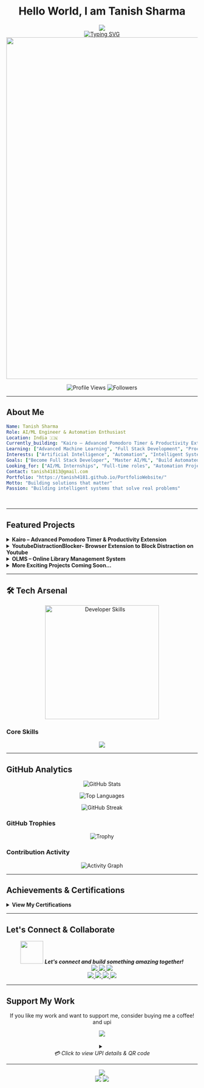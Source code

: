# <div align="center">Hello World, I am Tanish Sharma</div>

<div align="center">
  <img src="https://capsule-render.vercel.app/api?type=waving&color=gradient&customColorList=6,11,20&height=180&section=header&text=AI%2FML%20Engineer&fontSize=42&fontColor=ffffff&animation=twinkling&fontAlignY=32&desc=Automating%20the%20Future%20%7C%20Building%20Intelligent%20Solutions&descAlignY=51&descAlign=50" />
</div>

<div align="center">
  <a href="https://git.io/typing-svg">
    <img src="https://readme-typing-svg.demolab.com?font=Fira+Code&weight=600&size=22&pause=1000&color=0E75B6&center=true&vCenter=true&random=false&width=600&lines=AI%2FML+Engineer;Automation+Enthusiast;Aspiring+Full+Stack+Developer;Problem+Solver" alt="Typing SVG" />
  </a>
</div>

<div align="center">
  <img src="https://user-images.githubusercontent.com/74038190/212284100-561aa473-3905-4a80-b561-0d28506553ee.gif" width="900">
</div>

<p align="center">
  <img src="https://komarev.com/ghpvc/?username=tanish4181&label=Profile%20views&color=0e75b6&style=for-the-badge" alt="Profile Views" />
  <img src="https://img.shields.io/github/followers/tanish4181?style=for-the-badge&color=0e75b6&labelColor=1c1c1c" alt="Followers" />
</p>

---

## **About Me**



```yaml
Name: Tanish Sharma
Role: AI/ML Engineer & Automation Enthusiast
Location: India 🇮🇳
Currently_building: "Kairo – Advanced Pomodoro Timer & Productivity Extension"
Learning: ["Advanced Machine Learning", "Full Stack Development", "Process Automation"]
Interests: ["Artificial Intelligence", "Automation", "Intelligent Systems"]
Goals: ["Become Full Stack Developer", "Master AI/ML", "Build Automated Solutions"]
Looking_for: ["AI/ML Internships", "Full-time roles", "Automation Projects"]
Contact: tanish41813@gmail.com
Portfolio: "https://tanish4181.github.io/PortfolioWebsite/"
Motto: "Building solutions that matter"
Passion: "Building intelligent systems that solve real problems"
```

<br clear="both"/>

---

## **Featured Projects**

<details>
<summary><b>Kairo – Advanced Pomodoro Timer & Productivity Extension</b></summary>
<br>

**Tech Stack:**
<p>
<img src="https://img.shields.io/badge/JavaScript-F7DF1E?style=for-the-badge&logo=javascript&logoColor=black" />
<img src="https://img.shields.io/badge/HTML5-E34F26?style=for-the-badge&logo=html5&logoColor=white" />
<img src="https://img.shields.io/badge/CSS3-1572B6?style=for-the-badge&logo=css3&logoColor=white" />
<img src="https://img.shields.io/badge/Chrome%20Extension-4285F4?style=for-the-badge&logo=googlechrome&logoColor=white" />
</p>

**✨ Key Features:**
**Core Timer Functionality**
- **Focus Sessions**: 25-minute focus periods (customizable)
- **Short Breaks**: 5-minute breaks between sessions (customizable)  
- **Long Breaks**: 15-minute breaks after 4 sessions (customizable)
- **Auto-start**: Automatically start breaks and focus sessions
- **Session Tracking**: Keep track of completed sessions

**Productivity Features**
- **Task Management**: Add and track tasks for each session
- **Website Blocking**: Block distracting websites during focus time
- **YouTube Integration**: Automatically pause videos and hide distractions
- **Break Enforcement**: Overlay to ensure you take proper breaks

**Statistics & Analytics**
- **Daily Statistics**: Track focus time, sessions, and break adherence
- **Productivity Score**: Get insights into your productivity patterns
- **Export Data**: Export your statistics for analysis
- **Visual Charts**: See your progress with interactive charts

**Customization**
- **Flexible Settings**: Customize timer durations and behavior
- **Notification Control**: Desktop notifications and sound alerts
- **Break Enforcement**: Choose how strictly breaks are enforced
- **Data Privacy**: All data stored locally on your device
- **Many advanced features under development**

**🔗 Links:**
<p>
<a href="#" target="_blank">
  <img src="https://img.shields.io/badge/View%20Repository-100000?style=for-the-badge&logo=github&logoColor=white" />
</a>
<a href="#" target="_blank">
  <img src="https://img.shields.io/badge/Live%20Extension-FF6B6B?style=for-the-badge&logo=chrome&logoColor=white" />
</a>
</p>

</details>

<details>
<summary><b>YoutubeDistractionBlocker- Browser Extension to Block Distraction on Youtube</b></summary>
<br>

**Tech Stack:**
<p>
<img src="https://img.shields.io/badge/JavaScript-F7DF1E?style=for-the-badge&logo=javascript&logoColor=black" />
<img src="https://img.shields.io/badge/HTML5-E34F26?style=for-the-badge&logo=html5&logoColor=white" />
<img src="https://img.shields.io/badge/CSS3-1572B6?style=for-the-badge&logo=css3&logoColor=white" />
<img src="https://img.shields.io/badge/Chrome%20Extension-4285F4?style=for-the-badge&logo=googlechrome&logoColor=white" />
</p>

**✨ Key Features:**
-  Block Youtube shorts completely on youtube so you can protect yourself from mindless Scrolling
-  Hide youtube recommendation and comments so you can focus on what you decided
- Apply all the changes without need of refreshing.
-  Minimal and Lightweight

**🔗 Links:**
<p>
<a href="https://github.com/tanish4181/YoutubeDistractionBlocker" target="_blank">
  <img src="https://img.shields.io/badge/View%20Repository-100000?style=for-the-badge&logo=github&logoColor=white" />
</a>
<a href="#" target="_blank">
  <img src="https://img.shields.io/badge/Live%20Extension-FF6B6B?style=for-the-badge&logo=chrome&logoColor=white" />
</a>
</p>

</details>

<details>
<summary><b> OLMS – Online Library Management System</b></summary>
<br>

**Tech Stack:**
<p>
<img src="https://img.shields.io/badge/HTML5-E34F26?style=for-the-badge&logo=html5&logoColor=white" />
<img src="https://img.shields.io/badge/CSS3-1572B6?style=for-the-badge&logo=css3&logoColor=white" />
<img src="https://img.shields.io/badge/JavaScript-F7DF1E?style=for-the-badge&logo=javascript&logoColor=black" />
<img src="https://img.shields.io/badge/PHP-777BB4?style=for-the-badge&logo=php&logoColor=white" />
<img src="https://img.shields.io/badge/MySQL-005C84?style=for-the-badge&logo=mysql&logoColor=white" />
</p>

**✨ Key Features:**
-  Complete book management system (Add/Edit/Delete)
-  Separate dashboards for Admin and Students
-  Advanced search by title, author, or category
-  Automated issue/return tracking with fine calculation
-  Learning history of Student and analytics page for Student and Admin

**🔗 Links:**
<p>
<a href="https://github.com/tanish4181/OLMS-Online-Library-Management-System" target="_blank">
  <img src="https://img.shields.io/badge/View%20Repository-100000?style=for-the-badge&logo=github&logoColor=white" />
</a>
<a href="https://olms.great-site.net/" target="_blank">
  <img src="https://img.shields.io/badge/Live%20Demo-4CAF50?style=for-the-badge&logo=web&logoColor=white" />
</a>
<a href="https://github.com/tanish4181/OLMS-Online-Library-Management-System/blob/main/README.md" target="_blank">
  <img src="https://img.shields.io/badge/Know%20About%20Project-4FC08D?style=for-the-badge&logo=readthedocs&logoColor=white" />
</a>
</p>

</details>

<details>
<summary><b> More Exciting Projects Coming Soon...</b></summary>
<br>

In Progress

</details>

---

## 🛠 **Tech Arsenal**

<div align="center">
  <img src="https://media.giphy.com/media/SWoSkN6DxTszqIKEqv/giphy.gif" alt="Developer Skills" width="300"/>
</div>

### **Core Skills**
<p align="center">
  <img src="https://skillicons.dev/icons?i=c,cpp,py,html,css,js,php,bootstrap,git,postman,mysql&theme=dark" />
</p>



---

##  **GitHub Analytics**

<div align="center">
  
![GitHub Stats](https://github-readme-stats.vercel.app/api?username=tanish4181&show_icons=true&theme=radical&hide_border=true&count_private=true)

![Top Languages](https://github-readme-stats.vercel.app/api/top-langs/?username=tanish4181&layout=compact&theme=radical&hide_border=true)

</div>

<div align="center">
  
![GitHub Streak](https://streak-stats.demolab.com/?user=tanish4181&theme=radical&hide_border=true)

</div>

### **GitHub Trophies**

<div align="center">
  
![Trophy](https://github-profile-trophy.vercel.app/?username=tanish4181&theme=radical&no-frame=true&row=1&column=6)

</div>

### **Contribution Activity**

<div align="center">
  
![Activity Graph](https://github-readme-activity-graph.vercel.app/graph?username=tanish4181&theme=react-dark&hide_border=true&area=true)

</div>

---

##  **Achievements & Certifications**

<details>
<summary><b> View My Certifications</b></summary>
<br>

**🎓 Completed Courses:**
- **CS50x - Introduction to Computer Science** | Harvard University
- **Programming Fundamentals** | Self-paced Learning
- **Web Development Basics** | Multiple Platforms

** Coding Milestones:**
- ⭐ 2+ Years of Programming Experience
- 🚀 10+ Projects Successfully Completed
- 💻 Active Open Source Contributor

</details>

---

##  **Let's Connect & Collaborate**

<div align="center">
  <img src="https://media.giphy.com/media/LnQjpWaON8nhr21vNW/giphy.gif" width="60"> <em><b>Let's connect and build something amazing together!</b></em>
</div>

<div align="center">
  <a href="mailto:tanish41813@gmail.com">
    <img src="https://img.shields.io/badge/Gmail-D14836?style=for-the-badge&logo=gmail&logoColor=white" />
  </a>
  <a href="https://tanish4181.github.io/PortfolioWebsite/" target="_blank">
    <img src="https://img.shields.io/badge/Portfolio-FF5722?style=for-the-badge&logo=google-chrome&logoColor=white" />
  </a>
  <a href="https://twitter.com/tanish4181" target="_blank">
    <img src="https://img.shields.io/badge/Twitter-1DA1F2?style=for-the-badge&logo=twitter&logoColor=white" />
  </a>
</div>

<div align="center">
  <a href="https://www.leetcode.com/tanish4181" target="_blank">
    <img src="https://img.shields.io/badge/LeetCode-FFA116?style=for-the-badge&logo=leetcode&logoColor=white" />
  </a>
  <a href="https://stackoverflow.com/users/tanish4181" target="_blank">
    <img src="https://img.shields.io/badge/Stack%20Overflow-FE7A16?style=for-the-badge&logo=stackoverflow&logoColor=white" />
  </a>
  <a href="https://medium.com/@tanish4181" target="_blank">
    <img src="https://img.shields.io/badge/Medium-12100E?style=for-the-badge&logo=medium&logoColor=white" />
  </a>
  <a href="https://www.youtube.com/@Tanish4181y" target="_blank">
    <img src="https://img.shields.io/badge/YouTube-FF0000?style=for-the-badge&logo=youtube&logoColor=white" />
  </a>
</div>

---

##  **Support My Work**

<div align="center">
  <p>If you like my work and want to support me, consider buying me a coffee! and upi</p>
  <a href="https://www.buymeacoffee.com/tanish4181">
    <img src="https://img.shields.io/badge/Buy%20Me%20A%20Coffee-FFDD00?style=for-the-badge&logo=buymeacoffee&logoColor=black" />
  </a>
  <br><br>
  <details>
    <summary>
      <div align="center">
        <em>💳 Click to view UPI details & QR code</em>
      </div>
    </summary>
    <br>
    <div align="center">
      <h3>🇮🇳 UPI Payment Details</h3>
      <br>
      <table align="center">
        <tr>
          <td align="center">
            <h4>📱 UPI ID</h4>
            <kbd>tanish.sharma06@axl</kbd>
            <br><br>
            <em>Copy this ID to any UPI app</em>
          </td>
          <td align="center">
            <h4>📱 QR Code</h4>
            <img src="https://api.qrserver.com/v1/create-qr-code/?size=150x150&data=upi://pay?pa=tanish.sharma06@axl%26pn=Tanish%2520Sharma%26cu=INR" alt="UPI QR Code" />
            <br>
            <em>Scan with any UPI app</em>
          </td>
        </tr>
      </table>
      <br>
      <p>
        <img src="https://img.shields.io/badge/Supports-PhonePe-663399?style=flat-square&logo=phonepe&logoColor=white" />
        <img src="https://img.shields.io/badge/Supports-GooglePay-4285F4?style=flat-square&logo=googlepay&logoColor=white" />
        <img src="https://img.shields.io/badge/Supports-Paytm-1C2C94?style=flat-square&logo=paytm&logoColor=white" />
      </p>
      <p><em>💡 Works with all major UPI applications in India</em></p>
    </div>
  </details>
</div>

---

<div align="center">
  <img src="https://capsule-render.vercel.app/api?type=waving&color=gradient&customColorList=6,11,20&height=100&section=footer&animation=twinkling" />
</div>

<div align="center">
  <img src="https://img.shields.io/badge/Made%20by-Tanish%20Sharma-red?style=for-the-badge" />
  <img src="https://img.shields.io/badge/Open%20Source-💚-green?style=for-the-badge" />
</div>
